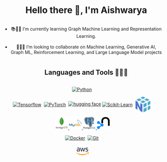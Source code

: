<div id="user-content-toc">
  <ul align="center">
    <summary><h1 style="display: inline-block">Hello there 👋, I'm Aishwarya</h1></summary>
  </ul>
</div>

<!--

I am a Data Scientist with over 2 years of experience in Data and Machine Learning Lifecycles, Natural Language Processing, and Generative Models. I'm a recent graduate from Indiana University Bloomington.

**AishwaryaHastak/AishwaryaHastak** is a ✨ _special_ ✨ repository because its `README.md` (this file) appears on your GitHub profile.


Here are some ideas to get you started:
- 👯 I’m looking to collaborate on ...
- 🤔 I’m looking for help with ...
- 📫 How to reach me: ...
- 😄 Pronouns: ...
- ⚡ Fun fact: ...

![Aishwarya's GitHub stats](https://github-readme-stats.vercel.app/api?username=AishwaryaHastak&show_icons=true&theme=radical) 
![GitHub repos](https://img.shields.io/github/repos/AishwaryaHastak?style=social)
![GitHub stars](https://img.shields.io/github/stars/AishwaryaHastak?style=social)
![GitHub forks](https://img.shields.io/github/forks/AishwaryaHastak?style=social)
- 🔭 I’m currently building an RNN+CNN model for solving grid-based logical reasoning tasks.
-->
  
<div id="user-content-toc">
  <ul align="center">
  <li>📚🧠🌱 I’m currently learning Graph Machine Learning and Representation Learning.</li></br>
  <li>🤝👯✨ I’m looking to collaborate on Machine Learning, Generative AI, Graph ML, Reinforcement Learning, and Large Language Model projects</li>

  </ul>
</div>


   
<div id="user-content-toc">
  <ul align="center">
    <summary><h2 style="display: inline-block">Languages and Tools 👩🏻‍💻</h2></summary>
  </ul>
</div>

<!-- LANGUAGES -->
<p align="center">
 <a href="https://www.python.org/" target="blank"><img align="center" src="https://skillicons.dev/icons?i=py" alt="Python" height="50" width="50" /></a>&nbsp;

<!-- ML TOOLS -->
<p align="center">
 <a href="https://www.tensorflow.org/" target="blank"><img align="center" src="https://skillicons.dev/icons?i=tensorflow" alt="Tensorflow" height="50" width="50" /></a>&nbsp;
 <a href="https://pytorch.org/" target="blank"><img align="center" src="https://skillicons.dev/icons?i=pytorch" alt="PyTorch" height="50" width="50" /></a>&nbsp;
<a href="https://huggingface.co" target="_blank" rel="noreferrer"><img src="https://huggingface.co/front/assets/huggingface_logo-noborder.svg" alt="hugging face" width="40" height="40"/></a>
 <a href="https://scikit-learn.org/stable/" target="blank"><img align="center" src="https://upload.wikimedia.org/wikipedia/commons/0/05/Scikit_learn_logo_small.svg" alt="Scikit-Learn" height="50" width="50" /></a>&nbsp;
 <a href="https://numpy.org/" target="blank"><img align="center" src="https://raw.githubusercontent.com/devicons/devicon/1119b9f84c0290e0f0b38982099a2bd027a48bf1/icons/numpy/numpy-original.svg" alt="Numpy" height="50" width="50" /></a>&nbsp;
</p>

<!-- DATABASES -->
<p align="center">
</a> <a href="https://www.mongodb.com/" target="_blank" rel="noreferrer"> <img src="https://raw.githubusercontent.com/devicons/devicon/master/icons/mongodb/mongodb-original-wordmark.svg" alt="mongodb" width="40" height="40"/> </a> <a href="https://www.mysql.com/" target="_blank" rel="noreferrer"> <img src="https://raw.githubusercontent.com/devicons/devicon/master/icons/mysql/mysql-original-wordmark.svg" alt="mysql" width="40" height="40"/> </a>
 <a href="https://www.postgresql.org" target="_blank" rel="noreferrer"> <img src="https://raw.githubusercontent.com/devicons/devicon/master/icons/postgresql/postgresql-original-wordmark.svg" alt="postgresql" width="40" height="40"/> </a>
<a href="https://neo4j.com" target="_blank" rel="noreferrer">
  <img src="https://raw.githubusercontent.com/devicons/devicon/master/icons/neo4j/neo4j-original.svg" alt="neo4j" width="40" height="40"/>
</a>
</p>

<!-- VC-->
<p align="center">
 <a href="https://www.docker.com/" target="blank"><img align="center" src="https://skillicons.dev/icons?i=docker" alt="Docker" height="50" width="50" /></a>&nbsp;
 <a href="https://git-scm.com/" target="blank"><img align="center" src="https://skillicons.dev/icons?i=git" alt="Git" height="50" width="50" /></a>&nbsp;
</p>
<p align="center">
  <a href="https://aws.amazon.com" target="_blank" rel="noreferrer"> <img src="https://raw.githubusercontent.com/devicons/devicon/master/icons/amazonwebservices/amazonwebservices-original-wordmark.svg" alt="aws" width="40" height="40"/> </a> 
</p>


   
